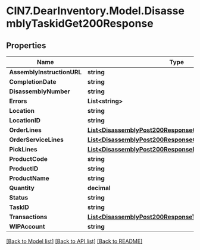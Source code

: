 # CIN7.DearInventory.Model.DisassemblyTaskidGet200Response

## Properties

| Name                       | Type                                                                                                                    | Description | Notes      |
| -------------------------- | ----------------------------------------------------------------------------------------------------------------------- | ----------- | ---------- |
| **AssemblyInstructionURL** | **string**                                                                                                              |             | [optional] |
| **CompletionDate**         | **string**                                                                                                              |             | [optional] |
| **DisassemblyNumber**      | **string**                                                                                                              |             | [optional] |
| **Errors**                 | **List&lt;string&gt;**                                                                                                  |             | [optional] |
| **Location**               | **string**                                                                                                              |             | [optional] |
| **LocationID**             | **string**                                                                                                              |             | [optional] |
| **OrderLines**             | [**List&lt;DisassemblyPost200ResponseOrderLinesInner&gt;**](DisassemblyPost200ResponseOrderLinesInner.md)               |             | [optional] |
| **OrderServiceLines**      | [**List&lt;DisassemblyPost200ResponseOrderServiceLinesInner&gt;**](DisassemblyPost200ResponseOrderServiceLinesInner.md) |             | [optional] |
| **PickLines**              | [**List&lt;DisassemblyPost200ResponsePickLinesInner&gt;**](DisassemblyPost200ResponsePickLinesInner.md)                 |             | [optional] |
| **ProductCode**            | **string**                                                                                                              |             | [optional] |
| **ProductID**              | **string**                                                                                                              |             | [optional] |
| **ProductName**            | **string**                                                                                                              |             | [optional] |
| **Quantity**               | **decimal**                                                                                                             |             | [optional] |
| **Status**                 | **string**                                                                                                              |             | [optional] |
| **TaskID**                 | **string**                                                                                                              |             | [optional] |
| **Transactions**           | [**List&lt;DisassemblyPost200ResponseTransactionsInner&gt;**](DisassemblyPost200ResponseTransactionsInner.md)           |             | [optional] |
| **WIPAccount**             | **string**                                                                                                              |             | [optional] |

[[Back to Model list]](../README.md#documentation-for-models) [[Back to API list]](../README.md#documentation-for-api-endpoints) [[Back to README]](../README.md)
